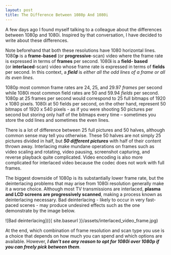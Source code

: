 ```yaml
---
layout: post
title: The Difference Between 1080p And 1080i
---
```


A few days ago I found myself talking to a colleague about the differences
between 1080p and 1080i. Inspired by that conversation, I have decided to write
about these differences.

Note beforehand that both these resolutions have 1080 horizontal lines.
1080**p** is a **frame-based** (or **progressive**-scan) video where the frame
rate is expressed in terms of **frames** per second. 1080**i** is a **field-
based** (or **interlaced**-scan) video whose frame rate is expressed in terms of
**fields** per second. In this context, a _**field**_ is _either all the odd
lines of a frame or all its even lines_.

1080p most common frame rates are 24, 25, and 29.97 _frames_ per second while
1080i most common field rates are 50 and 59.94 _fields_ per second. 1080p at 25
frames per second would correspond to 25 full bitmaps of 1920 x 1080 pixels.
1080i at 50 fields per second, on the other hand, represent 50 bitmaps of 1920 x
540 pixels - as if you were shooting 50 pictures per second but storing only
half of the bitmaps every time – sometimes you store the odd lines and sometimes
the even lines.

There is a lot of difference between 25 full pictures and 50 halves, although
common sense may tell you otherwise. These 50 halves are not simply 25 pictures
divided in half, but _**50 different pictures**_ with half of their content
thrown away. Interlacing make mundane operations on frames such as video scaling
and rotating, video pausing, screenshot capturing, and reverse playback quite
complicated. Video encoding is also more complicated for interlaced video
because the codec does not work with full frames.

The biggest downside of 1080p is its substantially lower frame rate, but the
deinterlacing problems that may arise from 1080i resolution generally make it a
worse choice. Although most TV transmissions are interlaced, **plasma and LCD
screens are progressively scanned**, making a process known as deinterlacing
necessary. Bad deinterlacing - likely to occur in very fast-paced scenes - may
produce undesired effects such as the one demonstrate by the image below.

![Bad deinterlacing]({{ site.baseurl }}/assets/interlaced_video_frame.jpg)

At the end, which combination of frame resolution and scan type you use is a
choice that depends on how much you can spend and which options are available.
However, _**I don't see any reason to opt for 1080i over 1080p if you can freely
pick between them**_.
